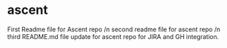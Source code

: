 # ascent
First Readme file for Ascent repo /n
second readme file for ascent repo /n
third README.md file update for ascent repo for JIRA and GH integration.
